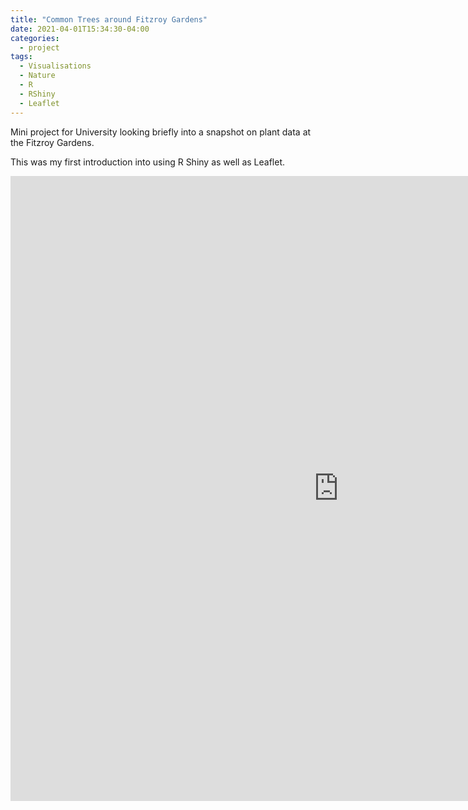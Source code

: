 ```yaml
---
title: "Common Trees around Fitzroy Gardens"
date: 2021-04-01T15:34:30-04:00
categories:
  - project
tags:
  - Visualisations
  - Nature
  - R
  - RShiny
  - Leaflet
---
```


Mini project for University looking briefly into a snapshot on plant data at the Fitzroy Gardens.

This was my first introduction into using R Shiny as well as Leaflet.

<div class="video-container">
    <iframe src="https://braedenalford.shinyapps.io/fitzroygardens/" height="1000" width="1050" allowfullscreen="" frameborder="0">
    </iframe>
</div>
